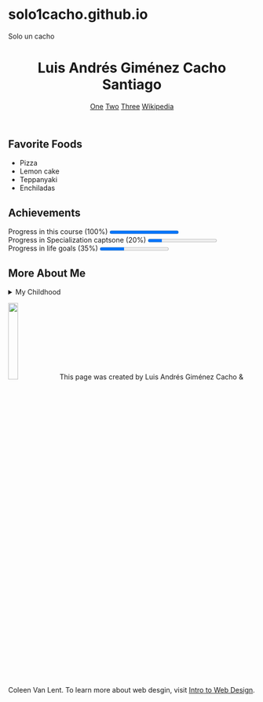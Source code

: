 # solo1cacho.github.io
Solo un cacho
<!DOCTYPE html>
<html lang="en">
    <head>
        <meta charset="UTF-8">
        <title>Final project LAGCS</title>
    </head>
    <body>
        <header>
            <h1 class="title01">Luis Andrés Giménez Cacho Santiago</h1>
            <nav>
                <a href="final-project-lagcs.html">One</a>
                <a href="final-project-lagcs.html">Two</a>
                <a href="final-project-lagcs.html">Three</a>
                <a href="https://www.wikipedia.org">Wikipedia</a>
            </nav>
        </header>
        <section>
            <h2 class="title02">Favorite Foods</h2>
            <ul>
                <li>Pizza</li>
                <li>Lemon cake</li>
                <li>Teppanyaki</li>
                <li>Enchiladas</li>
            </ul>
        </section>
        <section>
            <h2 class="title02">Achievements</h2>
            <p>Progress in this course (100%) <progress value="100" max="100">100%</progress><br>
                Progress in Specialization captsone (20%) <progress value="20" max="100">20%</progress><br>
                Progress in life goals (35%) <progress value="35" max="100">35%</progress>
            </p>
        </section>
        <section>
            <h2 class="title02">More About Me</h2>
            <details>
                <summary>My Childhood</summary>
                I was born and raised in Mexico City. I remember how quiet my parent's house was during the night. I miss that silence, that now seems long gone.
            </details>
        </section>
        <footer>
            <p>
                <img src="http://www.intro-webdesign.com/images/newlogo.png" alt="" width="20%">
                This page was created by Luis Andrés Giménez Cacho & Coleen Van Lent. To learn more about web desgin, visit <a href="http://www.intro-webdesign.com">Intro to Web Design</a>.
            </p>
        </footer>
    </body>
</html>

